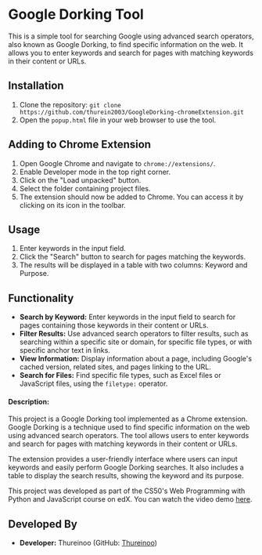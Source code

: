 # Google Dorking Tool

This is a simple tool for searching Google using advanced search operators, also known as Google Dorking, to find specific information on the web. It allows you to enter keywords and search for pages with matching keywords in their content or URLs.

## Installation
1. Clone the repository: `git clone https://github.com/thurein2003/GoogleDorking-chromeExtension.git`
2. Open the `popup.html` file in your web browser to use the tool.

## Adding to Chrome Extension
1. Open Google Chrome and navigate to `chrome://extensions/`.
2. Enable Developer mode in the top right corner.
3. Click on the "Load unpacked" button.
4. Select the folder containing project files.
5. The extension should now be added to Chrome. You can access it by clicking on its icon in the toolbar.

## Usage

1. Enter keywords in the input field.
2. Click the "Search" button to search for pages matching the keywords.
3. The results will be displayed in a table with two columns: Keyword and Purpose.

## Functionality

- **Search by Keyword:** Enter keywords in the input field to search for pages containing those keywords in their content or URLs.
- **Filter Results:** Use advanced search operators to filter results, such as searching within a specific site or domain, for specific file types, or with specific anchor text in links.
- **View Information:** Display information about a page, including Google's cached version, related sites, and pages linking to the URL.
- **Search for Files:** Find specific file types, such as Excel files or JavaScript files, using the `filetype:` operator.

#### Description:
This project is a Google Dorking tool implemented as a Chrome extension. Google Dorking is a technique used to find specific information on the web using advanced search operators. The tool allows users to enter keywords and search for pages with matching keywords in their content or URLs.

The extension provides a user-friendly interface where users can input keywords and easily perform Google Dorking searches. It also includes a table to display the search results, showing the keyword and its purpose.

This project was developed as part of the CS50's Web Programming with Python and JavaScript course on edX. You can watch the video demo [here](https://youtu.be/Aj8Typ4e1a0?si=4oWNFrUsvt4A8yzQ).

## Developed By

- **Developer:** Thureinoo (GitHub: [Thureinoo](https://github.com/thurein2003))
